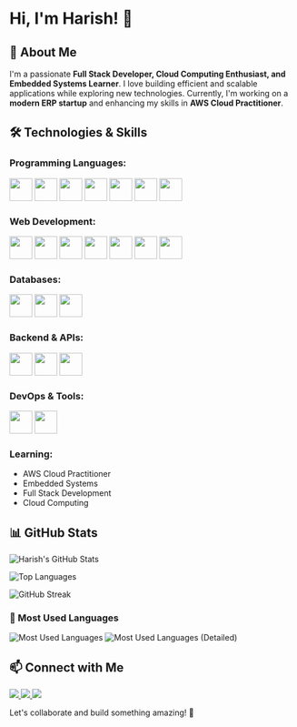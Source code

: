 # Hi, I'm Harish! 👋

## 🚀 About Me
I'm a passionate **Full Stack Developer, Cloud Computing Enthusiast, and Embedded Systems Learner**. I love building efficient and scalable applications while exploring new technologies. Currently, I'm working on a **modern ERP startup** and enhancing my skills in **AWS Cloud Practitioner**.

## 🛠️ Technologies & Skills
### Programming Languages:
<p align="left">
  <img src="https://cdn.jsdelivr.net/gh/devicons/devicon/icons/python/python-original.svg" height="40"/>
  <img src="https://cdn.jsdelivr.net/gh/devicons/devicon/icons/java/java-original.svg" height="40"/>
  <img src="https://cdn.jsdelivr.net/gh/devicons/devicon/icons/javascript/javascript-original.svg" height="40"/>
  <img src="https://cdn.jsdelivr.net/gh/devicons/devicon/icons/typescript/typescript-original.svg" height="40"/>
  <img src="https://cdn.jsdelivr.net/gh/devicons/devicon/icons/haskell/haskell-original.svg" height="40"/>
  <img src="https://cdn.jsdelivr.net/gh/devicons/devicon/icons/c/c-original.svg" height="40"/>
  <img src="https://cdn.jsdelivr.net/gh/devicons/devicon/icons/cplusplus/cplusplus-original.svg" height="40"/>
</p>

### Web Development:
<p align="left">
  <img src="https://cdn.jsdelivr.net/gh/devicons/devicon/icons/html5/html5-original.svg" height="40"/>
  <img src="https://cdn.jsdelivr.net/gh/devicons/devicon/icons/css3/css3-original.svg" height="40"/>
  <img src="https://cdn.jsdelivr.net/gh/devicons/devicon/icons/tailwindcss/tailwindcss-original.svg" height="40"/>
  <img src="https://cdn.jsdelivr.net/gh/devicons/devicon/icons/react/react-original.svg" height="40"/>
  <img src="https://cdn.jsdelivr.net/gh/devicons/devicon/icons/nextjs/nextjs-original.svg" height="40"/>
  <img src="https://cdn.jsdelivr.net/gh/devicons/devicon/icons/nodejs/nodejs-original.svg" height="40"/>
  <img src="https://cdn.jsdelivr.net/gh/devicons/devicon/icons/django/django-plain.svg" height="40"/>
</p>

### Databases:
<p align="left">
  <img src="https://cdn.jsdelivr.net/gh/devicons/devicon/icons/postgresql/postgresql-original.svg" height="40"/>
  <img src="https://cdn.jsdelivr.net/gh/devicons/devicon/icons/mysql/mysql-original.svg" height="40"/>
  <img src="https://cdn.jsdelivr.net/gh/devicons/devicon/icons/mongodb/mongodb-original.svg" height="40"/>
</p>

### Backend & APIs:
<p align="left">
  <img src="https://cdn.jsdelivr.net/gh/devicons/devicon/icons/firebase/firebase-plain.svg" height="40"/>
  <img src="https://cdn.jsdelivr.net/gh/devicons/devicon/icons/supabase/supabase-original.svg" height="40"/>
  <img src="https://www.vectorlogo.zone/logos/getpostman/getpostman-icon.svg" height="40"/>
</p>

### DevOps & Tools:
<p align="left">
  <img src="https://cdn.jsdelivr.net/gh/devicons/devicon/icons/git/git-original.svg" height="40"/>
  <img src="https://cdn.jsdelivr.net/gh/devicons/devicon/icons/github/github-original.svg" height="40"/>
</p>

### Learning:
- AWS Cloud Practitioner
- Embedded Systems
- Full Stack Development
- Cloud Computing

## 📊 GitHub Stats
![Harish's GitHub Stats](https://github-readme-stats.vercel.app/api?username=Harish1604&show_icons=true&theme=radical&hide_border=true&count_private=true&include_all_commits=true)

![Top Languages](https://github-readme-stats.vercel.app/api/top-langs/?username=Harish1604&layout=compact&theme=radical&hide_border=true)

![GitHub Streak](https://github-readme-streak-stats.herokuapp.com/?user=Harish1604&theme=radical&hide_border=true)

### 📌 Most Used Languages
![Most Used Languages](https://github-profile-summary-cards.vercel.app/api/cards/repos-per-language?username=Harish1604&theme=radical)
![Most Used Languages (Detailed)](https://github-profile-summary-cards.vercel.app/api/cards/most-commit-language?username=Harish1604e&theme=radical)

## 📫 Connect with Me
<p align="left">
  <a href="https://github.com/your-github-username" target="_blank">
    <img src="https://img.shields.io/badge/GitHub-%23181717.svg?style=for-the-badge&logo=github&logoColor=white"/>
  </a>
  <a href="https://linkedin.com/in/your-profile" target="_blank">
    <img src="https://img.shields.io/badge/LinkedIn-%230077B5.svg?style=for-the-badge&logo=linkedin&logoColor=white"/>
  </a>
  <a href="https://twitter.com/your-twitter-handle" target="_blank">
    <img src="https://img.shields.io/badge/Twitter-%231DA1F2.svg?style=for-the-badge&logo=twitter&logoColor=white"/>
  </a>
</p>

Let's collaborate and build something amazing! 🚀

